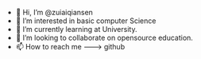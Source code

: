 - 👋 Hi, I’m @zuiaiqiansen
- 👀 I’m interested in basic computer Science
- 🌱 I’m currently learning at University.
- 💞️ I’m looking to collaborate on opensource education. 
- 📫 How to reach me ---> github

<!---
zuiaiqiansen/zuiaiqiansen is a ✨ special ✨ repository because its `README.md` (this file) appears on your GitHub profile.
You can click the Preview link to take a look at your changes.
--->
